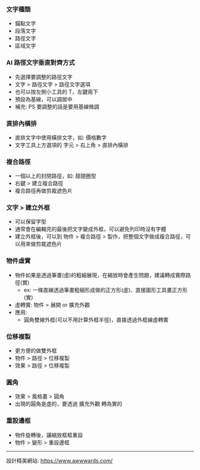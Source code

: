 ### 文字種類

- 錨點文字
- 段落文字
- 路徑文字
- 區域文字

### AI 路徑文字垂直對齊方式

- 先選擇要調整的路徑文字
- 文字 > 路徑文字 > 路徑文字選項
- 也可以按左側小工具的 T，左鍵兩下
- 預設為基線，可以調居中
- 補充: PS 要調整的話是要用基線微調

### 直排內橫排

- 直排文字中使用橫排文字，如: 價格數字
- 文字工具上方選項的 字元 > 右上角 > 直排內橫排

### 複合路徑

- 一個以上的封閉路徑，如: 甜甜圈型
- 右鍵 > 建立複合路徑
- 複合路徑再做剪裁遮色片

### 文字 > 建立外框

- 可以保留字型
- 通常會在編輯完的最後把文字變成外框，可以避免列印時沒有字體
- 建立外框後，可以到 物件 > 複合路徑 > 製作，把整個文字做成複合路徑，可以用來做剪裁遮色片

### 物件虛實

- 物件如果是透過筆畫(虛)的粗細展現，在縮放時會產生問題，建議轉成實際路徑(實)
  - ex: 一條直線透過筆畫粗細形成做的正方形(虛)、直接圖形工具畫正方形(實)
- 虛轉實: 物件 > 展開 or 擴充外觀
- 應用:
  - 圓角雙線外框(可以不用計算外框半徑)，直接透過外框線虛轉實

### 位移複製

- 更方便的做雙外框
- 物件 > 路徑 > 位移複製
- 效果 > 路徑 > 位移複製

### 圓角

- 效果 > 風格畫 > 圓角
- 出現的圓角是虛的，要透過 擴充外觀 轉為實的

### 重設邊框

- 物件旋轉後，讓縮放框框重設
- 物件 > 變形 > 重設邊框

---

設計精美網站: https://www.awwwards.com/

